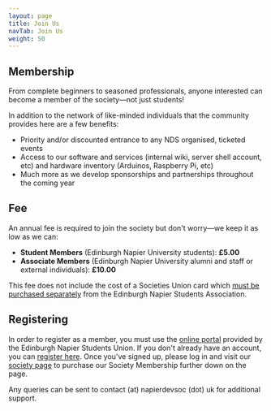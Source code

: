 ```yaml
---
layout: page
title: Join Us
navTab: Join Us
weight: 50
---
```


## Membership
From complete beginners to seasoned professionals, anyone interested can become a member of the society—not just students!

In addition to the network of like-minded individuals that the community provides here are a few benefits:

- Priority and/or discounted entrance to any NDS organised, ticketed events
- Access to our software and services (internal wiki, server shell account, etc) and hardware inventory (Arduinos, Raspberry Pi, etc)
- Much more as we develop sponsorships and partnerships throughout the coming year

## Fee
An annual fee is required to join the society but don't worry—we keep it as low as we can:

- **Student Members** (Edinburgh Napier University students): **£5.00**
- **Associate Members** (Edinburgh Napier University alumni and staff or external individuals): **£10.00**

This fee does not include the cost of a Societies Union card which <a href="http://www.napierstudents.com/teamnapiersocieties/societyjoinstart/">must be purchased separately</a> from the Edinburgh Napier Students Association.

## Registering
In order to register as a member, you must use the <a href="http://www.napierstudents.com/login/">online portal</a> provided by the Edinburgh Napier Students Union. If you don't already have an account, you can <a href="http://www.napierstudents.com/account/register/guest/">register here</a>. Once you've signed up, please log in and visit our <a href="http://www.napierstudents.com/organisation/societies/developers/">society page</a> to purchase our Society Membership further down on the page.

Any queries can be sent to contact (at) napierdevsoc (dot) uk for additional support.
